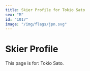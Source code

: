 ```yaml
---
title: Skier Profile for Tokio Sato
sex: "M"
id: "1017"
image: "/img/flags/jpn.svg" 
---
```


# Skier Profile

This page is for: Tokio Sato.
    